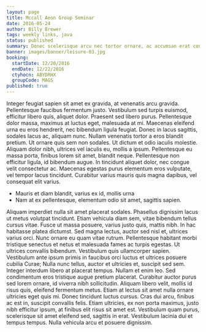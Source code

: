 ```yaml
---
layout: page
title: Mccall Aeon Group Seminar
date: 2016-05-24
author: Billy Brewer
tags: weekly links, java
status: published
summary: Donec scelerisque arcu nec tortor ornare, ac accumsan erat congue.
banner: images/banner/leisure-03.jpg
booking:
  startDate: 12/20/2016
  endDate: 12/22/2016
  ctyhocn: ABYDRHX
  groupCode: MAGS
published: true
---
```

Integer feugiat sapien sit amet ex gravida, at venenatis arcu gravida. Pellentesque faucibus fermentum justo. Vestibulum sed turpis euismod, efficitur libero quis, aliquet dolor. Praesent sed libero purus. Pellentesque dolor massa, maximus at luctus eget, malesuada at mi. Maecenas eleifend urna eu eros hendrerit, nec bibendum ligula feugiat. Donec in lacus sagittis, sodales lacus ac, aliquam nunc. Nullam venenatis tortor a eros blandit pretium. Ut ornare quis sem non sodales. Ut dictum et odio iaculis molestie. Aliquam dolor nibh, ultrices vel iaculis eu, mollis a ipsum. Pellentesque eu massa porta, finibus lorem sit amet, blandit neque. Pellentesque non efficitur ligula, id bibendum augue. In tincidunt aliquet dolor, nec congue velit consectetur ac. Maecenas egestas purus elementum eros vulputate, vel tempor lacus tincidunt. Curabitur varius mauris quis magna dapibus, vel consequat elit varius.

* Mauris et diam blandit, varius ex id, mollis urna
* Nam at ex pellentesque, elementum odio sit amet, sagittis sapien.

Aliquam imperdiet nulla sit amet placerat sodales. Phasellus dignissim lacus ut metus volutpat tincidunt. Etiam vehicula diam sem, vitae bibendum tellus cursus vitae. Fusce ut massa posuere, varius justo quis, mattis nibh. In hac habitasse platea dictumst. Sed magna lectus, auctor sed nisl et, ultrices varius orci. Nunc ornare eu quam vitae rutrum. Pellentesque habitant morbi tristique senectus et netus et malesuada fames ac turpis egestas.
Ut ultrices convallis bibendum. Vestibulum quis ullamcorper sapien. Vestibulum ante ipsum primis in faucibus orci luctus et ultrices posuere cubilia Curae; Nulla nunc tellus, auctor et ultricies et, suscipit sed sem. Integer interdum libero at placerat tempus. Nullam et enim leo. Sed condimentum eros tristique augue pretium placerat. Curabitur auctor purus sed lorem ornare, id viverra nibh sollicitudin. Aliquam libero velit, mollis id risus quis, eleifend fermentum metus. Etiam at lectus sit amet nulla ornare ultricies eget quis mi. Donec tincidunt luctus cursus. Cras dui arcu, finibus ac est in, suscipit convallis felis. Etiam ultricies, ex non porta maximus, justo nibh efficitur ipsum, at finibus elit risus sit amet est. Vestibulum quam purus, scelerisque sit amet eleifend sed, sagittis in erat. Vestibulum lacinia dui et tempus tempus. Nulla vehicula arcu et posuere dignissim.
